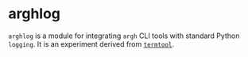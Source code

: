 # arghlog #

`arghlog` is a module for integrating `argh` CLI tools with standard Python `logging`. It is an experiment derived from [`termtool`](https://github.com/markpasc/termtool).
